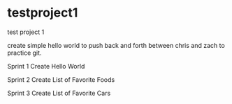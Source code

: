 # testproject1
test project 1

create simple hello world to push back and forth between chris and zach to practice git.

Sprint 1
Create Hello World 

Sprint 2 
Create List of Favorite Foods

Sprint 3 
Create List of Favorite Cars